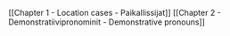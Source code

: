 [[Chapter 1 - Location cases - Paikallissijat]]
[[Chapter 2 - Demonstratiivipronominit - Demonstrative pronouns]]
